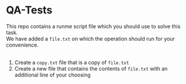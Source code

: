 # QA-Tests
This repo contains a runme script file which you should use to solve this task. <br>
We have added a ```file.txt``` on which the operation should run for your convenience.<br>
<br>
1. Create a ```copy.txt``` file that is a copy of ```file.txt```<br>
2. Create a new file that contains the contents of ```file.txt``` with an additional line of your choosing<br>
